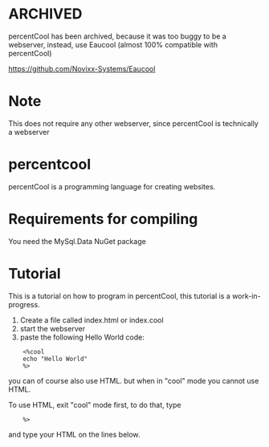# ARCHIVED
percentCool has been archived, because it was too buggy to be a webserver, instead, use Eaucool (almost 100% compatible with percentCool)

https://github.com/Novixx-Systems/Eaucool


# Note
This does not require any other webserver, since percentCool is technically a webserver

# percentcool
percentCool is a programming language for creating websites.

# Requirements for compiling
You need the MySql.Data NuGet package

# Tutorial
This is a tutorial on how to program in percentCool, this tutorial is a work-in-progress.

1. Create a file called index.html or index.cool
2. start the webserver
3. paste the following Hello World code:
```
    <%cool
    echo "Hello World"
    %>
```

you can of course also use HTML. but when in "cool" mode you cannot use HTML.

To use HTML, exit "cool" mode first, to do that, type
```
    %>
```
and type your HTML on the lines below.
